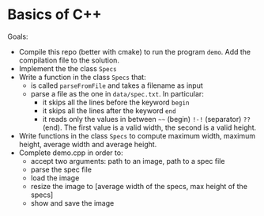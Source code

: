 # Basics of C++

Goals: 

- Compile this repo (better with cmake) to run the program ```demo```. Add the compilation file to the solution.
- Implement the the class ```Specs``` 
- Write a function in the class ```Specs``` that:
    - is called ```parseFromFile``` and takes a filename as input
    - parse a file as the one in ```data/spec.txt```. In particular:
        - it skips all the lines before the keyword ```begin```
        - it skips all the lines after the keyword ```end```
        - it reads only the values in between  ```~~``` (begin) ```!-!``` (separator) ```??``` (end). The first value is a valid width, the second is a valid height.
- Write functions in the class ```Specs``` to compute maximum width, maximum height, average width and average height. 
- Complete demo.cpp in order to:
    - accept two arguments: path to an image, path to a spec file
    - parse the spec file
    - load the image
    - resize the image to [average width of the specs, max height of the specs]
    - show and save the image

